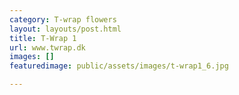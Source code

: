 ```yaml
---
category: T-wrap flowers
layout: layouts/post.html
title: T-Wrap 1
url: www.twrap.dk
images: []
featuredimage: public/assets/images/t-wrap1_6.jpg

---
```

